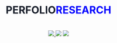<style
  type="text/css">
h1 {color:red;}

span {color:blue;}
</style>

<div align="center">
    <h1 style="padding-bottom:20px;">
        <span style="color: #1A202C;">PERFOLIO</span><span>RESEARCH</span>
    </h1>
    <a 
        href="https://github.com/chronark/swapchain/blob/master/LICENSE">
        <img 
            src="https://img.shields.io/badge/license-MIT-blue.svg?style=flat-square">
        </img>
    </a>
    <a href="https://codeclimate.com/github/perfolio/web/maintainability"><img src="https://api.codeclimate.com/v1/badges/1ed063d3f7003b3c8548/maintainability" /></a>
    <a href="https://codeclimate.com/github/perfolio/web/test_coverage"><img src="https://api.codeclimate.com/v1/badges/1ed063d3f7003b3c8548/test_coverage" /></a>
</div>
